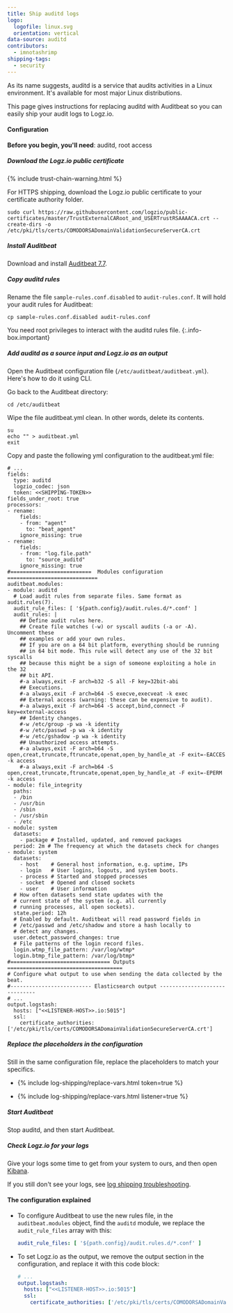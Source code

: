 ```yaml
---
title: Ship auditd logs
logo:
  logofile: linux.svg
  orientation: vertical
data-source: auditd
contributors:
  - imnotashrimp
shipping-tags:
  - security
---
```


As its name suggests, auditd is a service that audits activities in a Linux environment.
It's available for most major Linux distributions.

This page gives instructions for replacing auditd with Auditbeat
so you can easily ship your audit logs to Logz.io.

#### Configuration

**Before you begin, you'll need**:
auditd,
root access

<div class="tasklist">

##### Download the Logz.io public certificate

{% include trust-chain-warning.html %}

For HTTPS shipping, download the Logz.io public certificate to your certificate authority folder.

```shell
sudo curl https://raw.githubusercontent.com/logzio/public-certificates/master/TrustExternalCARoot_and_USERTrustRSAAAACA.crt --create-dirs -o /etc/pki/tls/certs/COMODORSADomainValidationSecureServerCA.crt
```

##### Install Auditbeat

Download and install [Auditbeat 7.7](https://www.elastic.co/guide/en/beats/auditbeat/7.7/auditbeat-installation.html).

##### Copy auditd rules

Rename the file `sample-rules.conf.disabled` to `audit-rules.conf`. It will hold your audit rules for Auditbeat:

```shell
cp sample-rules.conf.disabled audit-rules.conf
```

You need root privileges to interact with the auditd rules file.
{:.info-box.important}

##### Add auditd as a source input and Logz.io as an output

Open the Auditbeat configuration file (`/etc/auditbeat/auditbeat.yml`). Here's how to do it using CLI.

Go back to the Auditbeat directory:

  ```shell
  cd /etc/auditbeat
  ```

Wipe the file auditbeat.yml clean. In other words, delete its contents.

  ```shell
  su
  echo "" > auditbeat.yml
  exit
  ```

Copy and paste the following yml configuration to the auditbeat.yml file:

```shell
# ...
fields:
  type: auditd
  logzio_codec: json
  token: <<SHIPPING-TOKEN>>
fields_under_root: true
processors:
- rename:
    fields:
    - from: "agent"
      to: "beat_agent"
    ignore_missing: true
- rename:
    fields:
    - from: "log.file.path"
      to: "source_auditd"
    ignore_missing: true
#==========================  Modules configuration =============================
auditbeat.modules:
- module: auditd
  # Load audit rules from separate files. Same format as audit.rules(7).
  audit_rule_files: [ '${path.config}/audit.rules.d/*.conf' ]
  audit_rules: |
    ## Define audit rules here.
    ## Create file watches (-w) or syscall audits (-a or -A). Uncomment these
    ## examples or add your own rules.
    ## If you are on a 64 bit platform, everything should be running
    ## in 64 bit mode. This rule will detect any use of the 32 bit syscalls
    ## because this might be a sign of someone exploiting a hole in the 32
    ## bit API.
    #-a always,exit -F arch=b32 -S all -F key=32bit-abi
    ## Executions.
    #-a always,exit -F arch=b64 -S execve,execveat -k exec
    ## External access (warning: these can be expensive to audit).
    #-a always,exit -F arch=b64 -S accept,bind,connect -F key=external-access
    ## Identity changes.
    #-w /etc/group -p wa -k identity
    #-w /etc/passwd -p wa -k identity
    #-w /etc/gshadow -p wa -k identity
    ## Unauthorized access attempts.
    #-a always,exit -F arch=b64 -S open,creat,truncate,ftruncate,openat,open_by_handle_at -F exit=-EACCES -k access
    #-a always,exit -F arch=b64 -S open,creat,truncate,ftruncate,openat,open_by_handle_at -F exit=-EPERM -k access
- module: file_integrity
  paths:
  - /bin
  - /usr/bin
  - /sbin
  - /usr/sbin
  - /etc
- module: system
  datasets:
    - package # Installed, updated, and removed packages
  period: 2m # The frequency at which the datasets check for changes
- module: system
  datasets:
    - host    # General host information, e.g. uptime, IPs
    - login   # User logins, logouts, and system boots.
    - process # Started and stopped processes
    - socket  # Opened and closed sockets
    - user    # User information
  # How often datasets send state updates with the
  # current state of the system (e.g. all currently
  # running processes, all open sockets).
  state.period: 12h
  # Enabled by default. Auditbeat will read password fields in
  # /etc/passwd and /etc/shadow and store a hash locally to
  # detect any changes.
  user.detect_password_changes: true
  # File patterns of the login record files.
  login.wtmp_file_pattern: /var/log/wtmp*
  login.btmp_file_pattern: /var/log/btmp*
#================================ Outputs =====================================
# Configure what output to use when sending the data collected by the beat.
#-------------------------- Elasticsearch output ------------------------------
# ...
output.logstash:
  hosts: ["<<LISTENER-HOST>>.io:5015"]
  ssl:
    certificate_authorities: ['/etc/pki/tls/certs/COMODORSADomainValidationSecureServerCA.crt']
```

##### Replace the placeholders in the configuration

Still in the same configuration file, replace the placeholders to match your specifics.

* {% include log-shipping/replace-vars.html token=true %}

* {% include log-shipping/replace-vars.html listener=true %}


##### Start Auditbeat

Stop auditd, and then start Auditbeat.

##### Check Logz.io for your logs

Give your logs some time to get from your system to ours, and then open [Kibana](https://app.logz.io/#/dashboard/kibana).

If you still don't see your logs, see [log shipping troubleshooting]({{site.baseurl}}/user-guide/log-shipping/log-shipping-troubleshooting.html).


#### The configuration explained

* To configure Auditbeat to use the new rules file, in the `auditbeat.modules` object, find the `auditd` module, we replace the `audit_rule_files` array with this:

  ```yaml
  audit_rule_files: [ '${path.config}/audit.rules.d/*.conf' ]
  ```

* To set Logz.io as the output, we remove the output section in the configuration, and replace it with this code block:

  ```yaml
  # ...
  output.logstash:
    hosts: ["<<LISTENER-HOST>>.io:5015"]
    ssl:
      certificate_authorities: ['/etc/pki/tls/certs/COMODORSADomainValidationSecureServerCA.crt']
  ```

</div>
